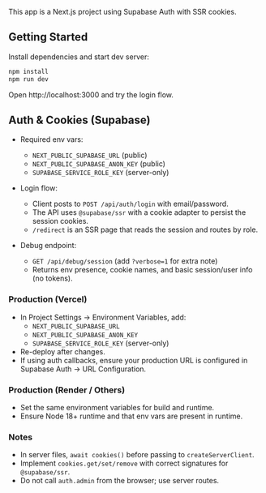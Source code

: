 This app is a Next.js project using Supabase Auth with SSR cookies.

## Getting Started

Install dependencies and start dev server:

```bash
npm install
npm run dev
```

Open http://localhost:3000 and try the login flow.

## Auth & Cookies (Supabase)

- Required env vars:
  - `NEXT_PUBLIC_SUPABASE_URL` (public)
  - `NEXT_PUBLIC_SUPABASE_ANON_KEY` (public)
  - `SUPABASE_SERVICE_ROLE_KEY` (server-only)

- Login flow:
  - Client posts to `POST /api/auth/login` with email/password.
  - The API uses `@supabase/ssr` with a cookie adapter to persist the session cookies.
  - `/redirect` is an SSR page that reads the session and routes by role.

- Debug endpoint:
  - `GET /api/debug/session` (add `?verbose=1` for extra note)
  - Returns env presence, cookie names, and basic session/user info (no tokens).

### Production (Vercel)

- In Project Settings → Environment Variables, add:
  - `NEXT_PUBLIC_SUPABASE_URL`
  - `NEXT_PUBLIC_SUPABASE_ANON_KEY`
  - `SUPABASE_SERVICE_ROLE_KEY` (server-only)
- Re-deploy after changes.
- If using auth callbacks, ensure your production URL is configured in Supabase Auth → URL Configuration.

### Production (Render / Others)

- Set the same environment variables for build and runtime.
- Ensure Node 18+ runtime and that env vars are present in runtime.

### Notes

- In server files, `await cookies()` before passing to `createServerClient`.
- Implement `cookies.get/set/remove` with correct signatures for `@supabase/ssr`.
- Do not call `auth.admin` from the browser; use server routes.
